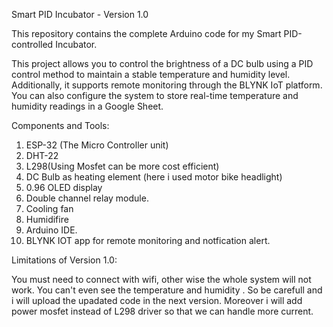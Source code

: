 Smart PID Incubator - Version 1.0

This repository contains the complete Arduino code for my Smart PID-controlled Incubator.

This project allows you to control the brightness of a DC bulb using a PID control method to maintain a stable temperature and humidity level. Additionally, it supports remote monitoring through the BLYNK IoT platform. You can also configure the system to store real-time temperature and humidity readings in a Google Sheet.

Components and Tools:

1) ESP-32 (The Micro Controller unit)
2) DHT-22
3) L298(Using Mosfet can be more cost efficient)
4) DC Bulb as heating element (here i used motor bike headlight)
5) 0.96 OLED display
6) Double channel relay module.
7) Cooling fan
8) Humidifire
9) Arduino IDE.
10) BLYNK IOT app for remote monitoring and notfication alert.

 
Limitations of Version 1.0:

You must need to connect with wifi, other wise the whole system will not work. You can't even see the temperature and humidity . So be carefull and i will upload the upadated code in the next version. Moreover i will add power mosfet instead of L298 driver so that we can handle more current. 
